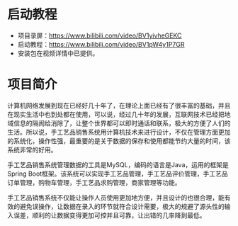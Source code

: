 # 启动教程

- 项目录屏：https://www.bilibili.com/video/BV1yivheGEKC
- 启动教程：https://www.bilibili.com/video/BV1pW4y1P7GR
- 安装包在视频详情中已提供。

# 项目简介
计算机网络发展到现在已经好几十年了，在理论上面已经有了很丰富的基础，并且在现实生活中也到处都在使用，可以说，经过几十年的发展，互联网技术已经把地域信息的隔阂给消除了，让整个世界都可以即时通话和联系，极大的方便了人们的生活。所以说，手工艺品销售系统用计算机技术来进行设计，不仅在管理方面更加的系统化，操作性强，最重要的是关于数据的保存和使用都能节约大量的时间，该系统非常的好用。

手工艺品销售系统管理数据的工具是MySQL，编码的语言是Java，运用的框架是Spring Boot框架。该系统可以实现手工艺品管理，手工艺品评价管理，手工艺品订单管理，购物车管理，手工艺品求购管理，商家管理等功能。

手工艺品销售系统不仅能让操作人员使用更加地方便，并且设计的也很合理，能有效的避免误操作，让数据在录入的环节就符合设计需要，极大的规避了源头性的输入误差，顺利的让数据变得更加可控并且可靠，让出错的几率降到最低。
